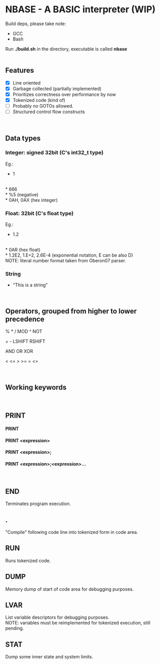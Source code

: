 # NBASE - A BASIC interpreter (WIP)

Build deps, please take note:

* GCC</br>
* Bash

Run <b>./build.sh</b> in the directory, executable is called <b>nbase</b>
</br></br>

## Features

- [X] Line oriented
- [X] Garbage collected (partially implemented)
- [X] Prioritizes correctness over performance by now
- [X] Tokenized code (kind of)
- [ ] Probably no GOTOs allowed.
- [ ] Structured control flow constructs

</br>

## Data types

### <b>Integer: signed 32bit (C's int32_t type)</b>

Eg.:
</br>
* 1
</br>
* 666
</br>
* %5 (negative)
</br>
* 0AH, 0AX (hex integer)

### <b>Float: 32bit (C's float type)</b>

Eg.:
</br>
* 1.2
</br>
* 0AR (hex float)
</br>
* 1.2E2, 1.E+2, 2.6E-4 (exponential notation, E can be also D)
</br>
NOTE: literal number format taken from Oberon07 parser.

### <b>String</b>

* "This is a string"

</br>

## Operators, grouped from higher to lower precedence

\%
\*
\/
MOD
\^
NOT

\+
\-
LSHIFT
RSHIFT

AND
OR
XOR

\<
\<\=
\>
\>\=
\=
\<\>

</br>

## Working keywords
</br>

## PRINT

#### PRINT
#### PRINT \<expression\>
#### PRINT \<expression\>;
#### PRINT \<expression\>;\<expression\>...
</br>

## END
Terminates program execution.
</br>

## .
"Compile" following code line into tokenized form in code area.
</br>

## RUN
Runs tokenized code.
</br>

## DUMP
Memory dump of start of code area for debugging purposes.
</br>

## LVAR
List variable descriptors for debugging purposes.</br>NOTE: variables must be reimplemented for tokenized execution, still pending.
</br>

## STAT
Dump some inner state and system limits.

